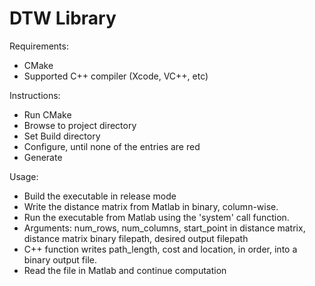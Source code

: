 # DTW Library

Requirements:
- CMake
- Supported C++ compiler (Xcode, VC++, etc)

Instructions:
- Run CMake
- Browse to project directory
- Set Build directory
- Configure, until none of the entries are red
- Generate

Usage:
- Build the executable in release mode
- Write the distance matrix from Matlab in binary, column-wise.
- Run the executable from Matlab using the 'system' call function. 
- Arguments: num_rows, num_columns, start_point in distance matrix, distance matrix binary filepath, desired output filepath
- C++ function writes path_length, cost and location, in order, into a binary output file.
- Read the file in Matlab and continue computation
